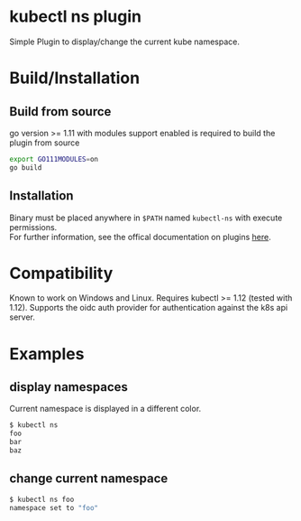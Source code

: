 # kubectl ns plugin
Simple Plugin to display/change the current kube namespace.  

# Build/Installation
## Build from source
go version >= 1.11 with modules support enabled is required to build the plugin from source
```bash
export GO111MODULES=on
go build
```
## Installation
Binary must be placed anywhere in `$PATH` named `kubectl-ns` with execute permissions.  
For further information, see the offical documentation on plugins [here](https://kubernetes.io/docs/tasks/extend-kubectl/kubectl-plugins/).

# Compatibility
Known to work on Windows and Linux. Requires kubectl >= 1.12 (tested with 1.12).
Supports the oidc auth provider for authentication against the k8s api server.

# Examples
## display namespaces
Current namespace is displayed in a different color.
```bash
$ kubectl ns
foo
bar
baz
```

## change current namespace
```bash
$ kubectl ns foo
namespace set to "foo"
```
